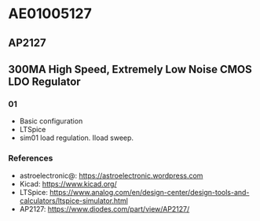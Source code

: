 # AE01005127

## AP2127

## 300MA High Speed, Extremely Low Noise CMOS LDO Regulator

### 01

- Basic configuration
- LTSpice
- sim01 load regulation. Iload sweep.

### References

- astroelectronic@: https://astroelectronic.wordpress.com
- Kicad: https://www.kicad.org/
- LTSpice: https://www.analog.com/en/design-center/design-tools-and-calculators/ltspice-simulator.html
- AP2127: https://www.diodes.com/part/view/AP2127/
